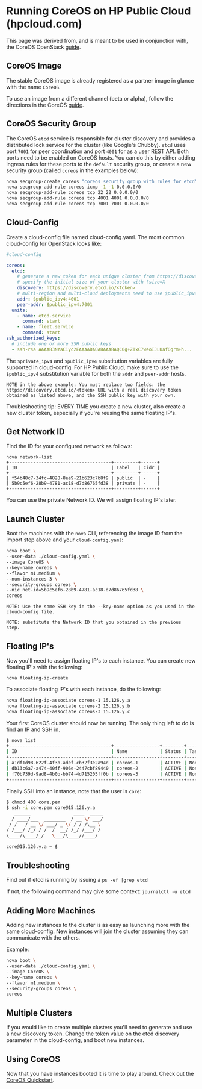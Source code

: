 # Running CoreOS on HP Public Cloud (hpcloud.com) 

This page was derived from, and is meant to be used in conjunction with, the CoreOS OpenStack [guide][coreos-guide].

## CoreOS Image

The stable CoreOS image is already registered as a partner image in glance with the name ```CoreOS```.

To use an image from a different channel (beta or alpha), follow the directions in the CoreOS [guide][coreos-guide].

[coreos-guide]: https://coreos.com/docs/running-coreos/platforms/openstack/

## CoreOS Security Group

The CoreOS `etcd` service is responsible for cluster discovery and provides a distributed lock service for the cluster (like Google's Chubby).  `etcd` uses port `7001` for peer coordination and port `4001` for as a user REST API.  Both ports need to be enabled on CoreOS hosts.  You can do this by either adding ingress rules for these ports to the `default` security group, or create a new security group (called `coreos` in the examples below):

```sh
nova secgroup-create coreos "coreos security group with rules for etcd"
nova secgroup-add-rule coreos icmp -1 -1 0.0.0.0/0
nova secgroup-add-rule coreos tcp 22 22 0.0.0.0/0
nova secgroup-add-rule coreos tcp 4001 4001 0.0.0.0/0
nova secgroup-add-rule coreos tcp 7001 7001 0.0.0.0/0
```

## Cloud-Config

Create a cloud-config file named cloud-config.yaml.  The most common cloud-config for OpenStack looks like:

```yaml
#cloud-config

coreos:
  etcd:
    # generate a new token for each unique cluster from https://discovery.etcd.io/new?size=3
    # specify the initial size of your cluster with ?size=X
    discovery: https://discovery.etcd.io/<token>
    # multi-region and multi-cloud deployments need to use $public_ipv4
    addr: $public_ipv4:4001
    peer-addr: $public_ipv4:7001
  units:
    - name: etcd.service
      command: start
    - name: fleet.service
      command: start
ssh_authorized_keys:
  # include one or more SSH public keys
  - ssh-rsa AAAAB3NzaC1yc2EAAAADAQABAAABAQC0g+ZTxC7weoIJLUafOgrm+h...
```

The `$private_ipv4` and `$public_ipv4` substitution variables are fully supported in cloud-config. For HP Public Cloud, make sure to use the `$public_ipv4` substitution variable for both the `addr` and `peer-addr` hosts.

```NOTE in the above example: You must replace two fields: the https://discovery.etcd.io/<token> URL with a real discovery token obtained as listed above, and the SSH public key with your own.```

Troubleshooting tip: EVERY TIME you create a new cluster, also create a new cluster token, especially if you're reusing the same floating IP's.

## Get Network ID

Find the ID for your configured network as follows:

```
nova network-list
+--------------------------------------+---------+------+
| ID                                   | Label   | Cidr |
+--------------------------------------+---------+------+
| f54b48c7-34fc-4828-8ee9-21b623c7b8f9 | public  | -    |
| 5b9c5ef6-28b9-4781-ac18-d7d86765fd38 | private | -    |
+--------------------------------------+---------+------+
```

You can use the private Network ID.  We will assign floating IP's later.

## Launch Cluster

Boot the machines with the `nova` CLI, referencing the image ID from the import step above and your `cloud-config.yaml`:

```sh
nova boot \
--user-data ./cloud-config.yaml \
--image CoreOS \
--key-name coreos \
--flavor m1.medium \
--num-instances 3 \
--security-groups coreos \
--nic net-id=5b9c5ef6-28b9-4781-ac18-d7d86765fd38 \
coreos
```

```NOTE: Use the same SSH key in the --key-name option as you used in the cloud-config file.```

```NOTE: substitute the Network ID that you obtained in the previous step.```

## Floating IP's

Now you'll need to assign floating IP's to each instance.  You can create new floating IP's with the following:

```nova floating-ip-create```

To associate floating IP's with each instance, do the following:

```sh
nova floating-ip-associate coreos-1 15.126.y.a
nova floating-ip-associate coreos-2 15.126.y.b
nova floating-ip-associate coreos-3 15.126.y.c
```

Your first CoreOS cluster should now be running. The only thing left to do is
find an IP and SSH in.

```sh
$ nova list
+--------------------------------------+-----------------+--------+------------+-------------+-------------------------------+
| ID                                   | Name            | Status | Task State | Power State | Networks                      |
+--------------------------------------+-----------------+--------+------------+-------------+-------------------------------+
| a1df1d98-622f-4f3b-adef-cb32f3e2a94d | coreos-1        | ACTIVE | None       | Running     | private=10.0.0.3, 15.126.y.a  |
| db13c6a7-a474-40ff-906e-2447cbf89440 | coreos-2        | ACTIVE | None       | Running     | private=10.0.0.4, 15.126.y.b  |
| f70b739d-9ad8-4b0b-bb74-4d715205ff0b | coreos-3        | ACTIVE | None       | Running     | private=10.0.0.5, 15.126.y.c  |
+--------------------------------------+-----------------+--------+------------+-------------+-------------------------------+
```

Finally SSH into an instance, note that the user is `core`:

```sh
$ chmod 400 core.pem
$ ssh -i core.pem core@15.126.y.a
   ______                ____  _____
  / ____/___  ________  / __ \/ ___/
 / /   / __ \/ ___/ _ \/ / / /\__ \
/ /___/ /_/ / /  /  __/ /_/ /___/ /
\____/\____/_/   \___/\____//____/

core@15.126.y.a ~ $
```

## Troubleshooting

Find out if etcd is running by issuing a ```ps -ef |grep etcd```

If not, the following command may give some context: ```journalctl -u etcd```

## Adding More Machines

Adding new instances to the cluster is as easy as launching more with the same 
cloud-config. New instances will join the cluster assuming they can communicate 
with the others.

Example:

```sh
nova boot \
--user-data ./cloud-config.yaml \
--image CoreOS \
--key-name coreos \
--flavor m1.medium \
--security-groups coreos \
coreos
```

## Multiple Clusters

If you would like to create multiple clusters you'll need to generate and use a
new discovery token. Change the token value on the etcd discovery parameter in the cloud-config, and boot new instances.

## Using CoreOS

Now that you have instances booted it is time to play around.
Check out the [CoreOS Quickstart][coreos-quickstart].

[coreos-quickstart]: https://coreos.com/docs/quickstart/
